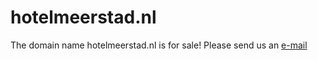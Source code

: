 
# hotelmeerstad.nl

The domain name hotelmeerstad.nl is for sale! Please send us an <a href="mailto:info@meerstad.net">e-mail</a>
